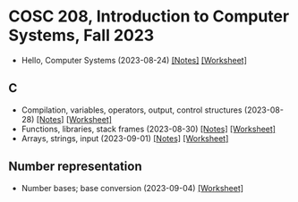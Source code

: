 # COSC 208, Introduction to Computer Systems, Fall 2023

* Hello, Computer Systems (2023-08-24) [[Notes]](2023-08-24.notes.html) 
[[Worksheet]](2023-08-24.worksheet.html)

## C
* Compilation, variables, operators, output, control structures (2023-08-28) [[Notes]](2023-08-28.notes.html) 
[[Worksheet]](2023-08-28.worksheet.html)
* Functions, libraries, stack frames (2023-08-30) [[Notes]](2023-08-30.notes.html) 
[[Worksheet]](2023-08-30.worksheet.html)
* Arrays, strings, input (2023-09-01) [[Notes]](2023-09-01.notes.html) 
[[Worksheet]](2023-09-01.worksheet.html)

## Number representation
* Number bases; base conversion (2023-09-04) [[Worksheet]](2023-09-04.worksheet.html)

